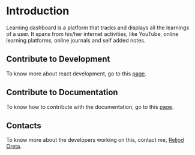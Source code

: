 # Introduction
Learning dashboard is a platform that tracks and displays  all the learnings of a user. It spans from his/her internet activities, like YouTube, online learning platforms, online journals and self added notes.

## Contribute to Development
To know more about react development, go to this [page](./Contribute/DEVELOPMENT.md).

## Contribute to Documentation
To know how to contribute with the documentation, go to this [page](./Contribute/docs.md).

## Contacts
To know more about the developers working on this, contact me, [Reljod Oreta](https://github.com/Reljod).